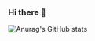 ### Hi there 👋

![Anurag's GitHub stats](https://github-readme-stats.vercel.app/api?username=cavalantedosanjos&show_icons=true&theme=highcontrast&count_private=true)


<!--
**cavalcantedosanjos/cavalcantedosanjos** is a ✨ _special_ ✨ repository because its `README.md` (this file) appears on your GitHub profile.

Here are some ideas to get you started:

- 🔭 I’m currently working on ...
- 🌱 I’m currently learning ...
- 👯 I’m looking to collaborate on ...
- 🤔 I’m looking for help with ...
- 💬 Ask me about ...
- 📫 How to reach me: ...
- 😄 Pronouns: ...
- ⚡ Fun fact: ...
-->
